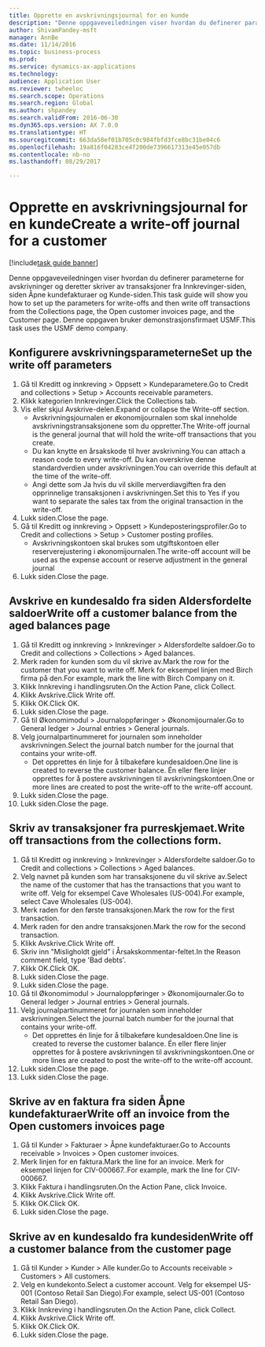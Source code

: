 ```yaml
--- 
title: Opprette en avskrivningsjournal for en kunde
description: "Denne oppgaveveiledningen viser hvordan du definerer parameterne for avskrivninger og deretter skriver av transaksjoner fra Innkrevinger-siden, siden Åpne kundefakturaer og Kunde-siden."
author: ShivamPandey-msft
manager: AnnBe
ms.date: 11/14/2016
ms.topic: business-process
ms.prod: 
ms.service: dynamics-ax-applications
ms.technology: 
audience: Application User
ms.reviewer: twheeloc
ms.search.scope: Operations
ms.search.region: Global
ms.author: shpandey
ms.search.validFrom: 2016-06-30
ms.dyn365.ops.version: AX 7.0.0
ms.translationtype: HT
ms.sourcegitcommit: 663da58ef01b705c0c984fbfd3fce8bc31be04c6
ms.openlocfilehash: 19a816f04283ce4f200de7396617313e45e057db
ms.contentlocale: nb-no
ms.lasthandoff: 08/29/2017

---
```

# <a name="create-a-write-off-journal-for-a-customer"></a><span data-ttu-id="405f6-103">Opprette en avskrivningsjournal for en kunde</span><span class="sxs-lookup"><span data-stu-id="405f6-103">Create a write-off journal for a customer</span></span>

[!include[task guide banner](../../includes/task-guide-banner.md)]

<span data-ttu-id="405f6-104">Denne oppgaveveiledningen viser hvordan du definerer parameterne for avskrivninger og deretter skriver av transaksjoner fra Innkrevinger-siden, siden Åpne kundefakturaer og Kunde-siden.</span><span class="sxs-lookup"><span data-stu-id="405f6-104">This task guide will show you how to set up the parameters for write-offs and then write off transactions from the Collections page, the Open customer invoices page, and the Customer page.</span></span> <span data-ttu-id="405f6-105">Denne oppgaven bruker demonstrasjonsfirmaet USMF.</span><span class="sxs-lookup"><span data-stu-id="405f6-105">This task uses the USMF demo company.</span></span>


## <a name="set-up-the-write-off-parameters"></a><span data-ttu-id="405f6-106">Konfigurere avskrivningsparameterne</span><span class="sxs-lookup"><span data-stu-id="405f6-106">Set up the write off parameters</span></span>
1. <span data-ttu-id="405f6-107">Gå til Kreditt og innkreving > Oppsett > Kundeparametere.</span><span class="sxs-lookup"><span data-stu-id="405f6-107">Go to Credit and collections > Setup > Accounts receivable parameters.</span></span>
2. <span data-ttu-id="405f6-108">Klikk kategorien Innkrevinger.</span><span class="sxs-lookup"><span data-stu-id="405f6-108">Click the Collections tab.</span></span>
3. <span data-ttu-id="405f6-109">Vis eller skjul Avskrive-delen.</span><span class="sxs-lookup"><span data-stu-id="405f6-109">Expand or collapse the Write-off section.</span></span>
    * <span data-ttu-id="405f6-110">Avskrivningsjournalen er økonomijournalen som skal inneholde avskrivningstransaksjonene som du oppretter.</span><span class="sxs-lookup"><span data-stu-id="405f6-110">The Write-off journal is the general journal that will hold the write-off transactions that you create.</span></span>  
    * <span data-ttu-id="405f6-111">Du kan knytte en årsakskode til hver avskrivning.</span><span class="sxs-lookup"><span data-stu-id="405f6-111">You can attach a reason code to every write-off.</span></span> <span data-ttu-id="405f6-112">Du kan overskrive denne standardverdien under avskrivningen.</span><span class="sxs-lookup"><span data-stu-id="405f6-112">You can override this default at the time of the write-off.</span></span>  
    * <span data-ttu-id="405f6-113">Angi dette som Ja hvis du vil skille merverdiavgiften fra den opprinnelige transaksjonen i avskrivningen.</span><span class="sxs-lookup"><span data-stu-id="405f6-113">Set this to Yes if you want to separate the sales tax from the original transaction in the write-off.</span></span>  
4. <span data-ttu-id="405f6-114">Lukk siden.</span><span class="sxs-lookup"><span data-stu-id="405f6-114">Close the page.</span></span>
5. <span data-ttu-id="405f6-115">Gå til Kreditt og innkreving > Oppsett > Kundeposteringsprofiler.</span><span class="sxs-lookup"><span data-stu-id="405f6-115">Go to Credit and collections > Setup > Customer posting profiles.</span></span>
    * <span data-ttu-id="405f6-116">Avskrivningskontoen skal brukes som utgiftskontoen eller reserverejustering i økonomijournalen.</span><span class="sxs-lookup"><span data-stu-id="405f6-116">The write-off account will be used as the expense account or reserve adjustment in the general journal</span></span>   
6. <span data-ttu-id="405f6-117">Lukk siden.</span><span class="sxs-lookup"><span data-stu-id="405f6-117">Close the page.</span></span>

## <a name="write-off-a-customer-balance-from-the-aged-balances-page"></a><span data-ttu-id="405f6-118">Avskrive en kundesaldo fra siden Aldersfordelte saldoer</span><span class="sxs-lookup"><span data-stu-id="405f6-118">Write off a customer balance from the aged balances page</span></span>
1. <span data-ttu-id="405f6-119">Gå til Kreditt og innkreving > Innkrevinger > Aldersfordelte saldoer.</span><span class="sxs-lookup"><span data-stu-id="405f6-119">Go to Credit and collections > Collections > Aged balances.</span></span>
2. <span data-ttu-id="405f6-120">Merk raden for kunden som du vil skrive av.</span><span class="sxs-lookup"><span data-stu-id="405f6-120">Mark the row for the customer that you want to write off.</span></span> <span data-ttu-id="405f6-121">Merk for eksempel linjen med Birch firma på den.</span><span class="sxs-lookup"><span data-stu-id="405f6-121">For example, mark the line with Birch Company on it.</span></span>
3. <span data-ttu-id="405f6-122">Klikk Innkreving i handlingsruten.</span><span class="sxs-lookup"><span data-stu-id="405f6-122">On the Action Pane, click Collect.</span></span>
4. <span data-ttu-id="405f6-123">Klikk Avskrive.</span><span class="sxs-lookup"><span data-stu-id="405f6-123">Click Write off.</span></span>
5. <span data-ttu-id="405f6-124">Klikk OK.</span><span class="sxs-lookup"><span data-stu-id="405f6-124">Click OK.</span></span>
6. <span data-ttu-id="405f6-125">Lukk siden.</span><span class="sxs-lookup"><span data-stu-id="405f6-125">Close the page.</span></span>
7. <span data-ttu-id="405f6-126">Gå til Økonomimodul > Journaloppføringer > Økonomijournaler.</span><span class="sxs-lookup"><span data-stu-id="405f6-126">Go to General ledger > Journal entries > General journals.</span></span>
8. <span data-ttu-id="405f6-127">Velg journalpartinummeret for journalen som inneholder avskrivningen.</span><span class="sxs-lookup"><span data-stu-id="405f6-127">Select the journal batch number for the journal that contains your write-off.</span></span>
    * <span data-ttu-id="405f6-128">Det opprettes én linje for å tilbakeføre kundesaldoen.</span><span class="sxs-lookup"><span data-stu-id="405f6-128">One line is created to reverse the customer balance.</span></span> <span data-ttu-id="405f6-129">Én eller flere linjer opprettes for å postere avskrivningen til avskrivningskontoen.</span><span class="sxs-lookup"><span data-stu-id="405f6-129">One or more lines are created to post the write-off to the write-off account.</span></span>  
9. <span data-ttu-id="405f6-130">Lukk siden.</span><span class="sxs-lookup"><span data-stu-id="405f6-130">Close the page.</span></span>
10. <span data-ttu-id="405f6-131">Lukk siden.</span><span class="sxs-lookup"><span data-stu-id="405f6-131">Close the page.</span></span>

## <a name="write-off-transactions-from-the-collections-form"></a><span data-ttu-id="405f6-132">Skriv av transaksjoner fra purreskjemaet.</span><span class="sxs-lookup"><span data-stu-id="405f6-132">Write off transactions from the collections form.</span></span>
1. <span data-ttu-id="405f6-133">Gå til Kreditt og innkreving > Innkrevinger > Aldersfordelte saldoer.</span><span class="sxs-lookup"><span data-stu-id="405f6-133">Go to Credit and collections > Collections > Aged balances.</span></span>
2. <span data-ttu-id="405f6-134">Velg navnet på kunden som har transaksjonene du vil skrive av.</span><span class="sxs-lookup"><span data-stu-id="405f6-134">Select the name of the customer that has the transactions that you want to write off.</span></span> <span data-ttu-id="405f6-135">Velg for eksempel Cave Wholesales (US-004).</span><span class="sxs-lookup"><span data-stu-id="405f6-135">For example, select Cave Wholesales (US-004).</span></span>
3. <span data-ttu-id="405f6-136">Merk raden for den første transaksjonen.</span><span class="sxs-lookup"><span data-stu-id="405f6-136">Mark the row for the first transaction.</span></span>
4. <span data-ttu-id="405f6-137">Merk raden for den andre transaksjonen.</span><span class="sxs-lookup"><span data-stu-id="405f6-137">Mark the row for the second transaction.</span></span>
5. <span data-ttu-id="405f6-138">Klikk Avskrive.</span><span class="sxs-lookup"><span data-stu-id="405f6-138">Click Write off.</span></span>
6. <span data-ttu-id="405f6-139">Skriv inn "Misligholdt gjeld" i Årsakskommentar-feltet.</span><span class="sxs-lookup"><span data-stu-id="405f6-139">In the Reason comment field, type 'Bad debts'.</span></span>
7. <span data-ttu-id="405f6-140">Klikk OK.</span><span class="sxs-lookup"><span data-stu-id="405f6-140">Click OK.</span></span>
8. <span data-ttu-id="405f6-141">Lukk siden.</span><span class="sxs-lookup"><span data-stu-id="405f6-141">Close the page.</span></span>
9. <span data-ttu-id="405f6-142">Lukk siden.</span><span class="sxs-lookup"><span data-stu-id="405f6-142">Close the page.</span></span>
10. <span data-ttu-id="405f6-143">Gå til Økonomimodul > Journaloppføringer > Økonomijournaler.</span><span class="sxs-lookup"><span data-stu-id="405f6-143">Go to General ledger > Journal entries > General journals.</span></span>
11. <span data-ttu-id="405f6-144">Velg journalpartinummeret for journalen som inneholder avskrivningen.</span><span class="sxs-lookup"><span data-stu-id="405f6-144">Select the journal batch number for the journal that contains your write-off.</span></span>
    * <span data-ttu-id="405f6-145">Det opprettes én linje for å tilbakeføre kundesaldoen.</span><span class="sxs-lookup"><span data-stu-id="405f6-145">One line is created to reverse the customer balance.</span></span> <span data-ttu-id="405f6-146">Én eller flere linjer opprettes for å postere avskrivningen til avskrivningskontoen.</span><span class="sxs-lookup"><span data-stu-id="405f6-146">One or more lines are created to post the write-off to the write-off account.</span></span>  
12. <span data-ttu-id="405f6-147">Lukk siden.</span><span class="sxs-lookup"><span data-stu-id="405f6-147">Close the page.</span></span>
13. <span data-ttu-id="405f6-148">Lukk siden.</span><span class="sxs-lookup"><span data-stu-id="405f6-148">Close the page.</span></span>

## <a name="write-off-an-invoice-from-the-open-customers-invoices-page"></a><span data-ttu-id="405f6-149">Skrive av en faktura fra siden Åpne kundefakturaer</span><span class="sxs-lookup"><span data-stu-id="405f6-149">Write off an invoice from the Open customers invoices page</span></span>
1. <span data-ttu-id="405f6-150">Gå til Kunder > Fakturaer > Åpne kundefakturaer.</span><span class="sxs-lookup"><span data-stu-id="405f6-150">Go to Accounts receivable > Invoices > Open customer invoices.</span></span>
2. <span data-ttu-id="405f6-151">Merk linjen for en faktura.</span><span class="sxs-lookup"><span data-stu-id="405f6-151">Mark the line for an invoice.</span></span> <span data-ttu-id="405f6-152">Merk for eksempel linjen for CIV-000667..</span><span class="sxs-lookup"><span data-stu-id="405f6-152">For example, mark the line for CIV-000667.</span></span>
3. <span data-ttu-id="405f6-153">Klikk Faktura i handlingsruten.</span><span class="sxs-lookup"><span data-stu-id="405f6-153">On the Action Pane, click Invoice.</span></span>
4. <span data-ttu-id="405f6-154">Klikk Avskrive.</span><span class="sxs-lookup"><span data-stu-id="405f6-154">Click Write off.</span></span>
5. <span data-ttu-id="405f6-155">Klikk OK.</span><span class="sxs-lookup"><span data-stu-id="405f6-155">Click OK.</span></span>
6. <span data-ttu-id="405f6-156">Lukk siden.</span><span class="sxs-lookup"><span data-stu-id="405f6-156">Close the page.</span></span>

## <a name="write-off-a-customer-balance-from-the-customer-page"></a><span data-ttu-id="405f6-157">Skrive av en kundesaldo fra kundesiden</span><span class="sxs-lookup"><span data-stu-id="405f6-157">Write off a customer balance from the customer page</span></span>
1. <span data-ttu-id="405f6-158">Gå til Kunder > Kunder > Alle kunder.</span><span class="sxs-lookup"><span data-stu-id="405f6-158">Go to Accounts receivable > Customers > All customers.</span></span>
2. <span data-ttu-id="405f6-159">Velg en kundekonto.</span><span class="sxs-lookup"><span data-stu-id="405f6-159">Select a customer account.</span></span> <span data-ttu-id="405f6-160">Velg for eksempel US-001 (Contoso Retail San Diego).</span><span class="sxs-lookup"><span data-stu-id="405f6-160">For example, select US-001 (Contoso Retail San Diego).</span></span>
3. <span data-ttu-id="405f6-161">Klikk Innkreving i handlingsruten.</span><span class="sxs-lookup"><span data-stu-id="405f6-161">On the Action Pane, click Collect.</span></span>
4. <span data-ttu-id="405f6-162">Klikk Avskrive.</span><span class="sxs-lookup"><span data-stu-id="405f6-162">Click Write off.</span></span>
5. <span data-ttu-id="405f6-163">Klikk OK.</span><span class="sxs-lookup"><span data-stu-id="405f6-163">Click OK.</span></span>
6. <span data-ttu-id="405f6-164">Lukk siden.</span><span class="sxs-lookup"><span data-stu-id="405f6-164">Close the page.</span></span>


